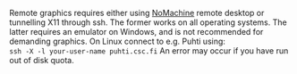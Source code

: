 Remote graphics requires either using [NoMachine](../../apps/nomachine.md)
remote desktop or tunnelling X11 through ssh. The former works on all 
operating systems. The latter requires an emulator on Windows, and is not
recommended for demanding graphics. On Linux connect to e.g. Puhti using:  
`ssh -X -l your-user-name puhti.csc.fi` An error may occur if you have run out
of disk quota. 
